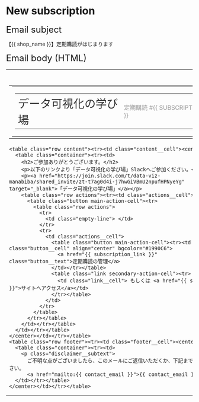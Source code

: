 # New subscription


## Email subject

【{{ shop_name }}】定期購読がはじまります

## Email body (HTML)

<!DOCTYPE html>
<html>

<head>
  <meta http-equiv="Content-Security-Policy" content="script-src 'none'; style-src * 'unsafe-inline'; default-src *; img-src * data:">
  <title>{{ subject }}</title>
  <meta http-equiv="Content-Type" content="text/html; charset=utf-8">
  <meta name="viewport" content="width=device-width">
  <style>
    body{margin:0;}
    table.body{border-collapse:collapse;border-spacing:0;height:100%!important;width:100%!important;}
    table{border-collapse:collapse;border-spacing:0;}
    table.row{width:100%;}
    table.actions{margin-top:20px;}
    td{font-family:-apple-system, BlinkMacSystemFont, "Segoe UI", Roboto, Oxygen, Ubuntu, Cantarell, "Fira Sans", "Droid Sans", "Helvetica Neue", sans-serif;}
    h1 a{color:#333;font-size:30px;text-decoration:none;}
    h1 a:hover,h1 a:active,h1 a:visited{color:#333;font-size:30px;}
    h2{font-size:24px;font-weight:400;margin:0 0 10px;}
    a:hover,a:active,a:visited{color:#1990C6;text-decoration:none;}
    .header{margin:40px 0 20px;}
    .content__cell{padding-bottom:40px;}
    .content__cell p{color:#777;font-size:16px;line-height:150%;margin:0;}
    .footer{border-top-color:#e5e5e5;border-top-style:solid;border-top-width:1px;}
    .footer__cell{padding:35px 0;}
    .container{margin:0 auto;text-align:left;width:560px;}
    .link__cell a{color:#1990C6;font-size:16px;text-decoration:none;}
    .button__cell{border-radius:4px;}
    .button__text{color:#fff;display:block;font-size:16px;padding:20px 25px;text-decoration:none;}
    .button__text:hover,.button__text:active,.button__text:visited{color:#fff;text-decoration:none;}
    .empty-line{line-height:.5em;}
    .main-action-cell{float:left;margin-right:15px;}
    .secondary-action-cell{margin-top:19px;}
    .shop-name__text{color:#333;font-size:30px;font-weight:400;margin:0;}
    .subscription-id__cell{color:#999;font-size:16px;text-transform:uppercase;}
    .disclaimer__subtext{color:#999;font-size:14px;line-height:150%;margin:0;}
    .disclaimer__subtext a{color:#1990C6;font-size:14px;text-decoration:none;}
    @media (max-width: 600px) {
      .container{width:94%!important;}
      .main-action-cell{float:none!important;margin-right:0!important;}
      .secondary-action-cell{text-align:center;width:100%;}
      .header{margin-bottom:2px!important;margin-top:20px!important;}
      .shop-name__cell{display:block;}
      .subscription-id__cell{display:block;margin-top:20px;}
      .button{width:100%;}
    }
  </style>
</head>

<body>
  <table class="body"><tr><td>
    <table class="header row"><tr><td class="header__cell"><center>
      <table class="container"><tr><td>
        <table class="row"><tr>
          <td class="shop-name__cell">
            <h1 class="shop-name__text">
              <a href="{{ shop_link }}">データ可視化の学び場</a>
            </h1>
          </td>
          <td class="subscription-id__cell">定期購読 #{{ subscription_id }}</td>
        </tr></table>
      </td></tr></table>
    </center></td></tr></table>

    <table class="row content"><tr><td class="content__cell"><center>
      <table class="container"><tr><td>
        <h2>ご参加ありがとうございます。</h2>
        <p>以下のリンクより「データ可視化の学び場」Slackへご参加ください。</p>
        <p><a href="https://join.slack.com/t/data-viz-manabiba/shared_invite/zt-t7ag0d4i-j7hwGiVBmU2npufHPNyeYg" target="_blank">「データ可視化の学び場」</a></p>
        <table class="row actions"><tr><td class="actions__cell">
          <table class="button main-action-cell"><tr>
            <table class="row actions">
              <tr>
                <td class="empty-line"> </td>
              </tr>
              <tr>
                <td class="actions__cell">
                  <table class="button main-action-cell"><tr><td class="button__cell" align="center" bgcolor="#1990C6">
                    <a href="{{ subscription_link }}" class="button__text">定期購読の管理</a>
                  </td></tr></table>
                  <table class="link secondary-action-cell"><tr>
                    <td class="link__cell"> もしくは <a href="{{ shop_link }}">サイトへアクセス</a></td>
                  </tr></table>
                </td>
              </tr>
            </table>
          </tr></table>
        </td></tr></table>
      </td></tr></table>
    </center></td></tr></table>
    <table class="row footer"><tr><td class="footer__cell"><center>
      <table class="container"><tr><td>
        <p class="disclaimer__subtext">
          ご不明な点がございましたら、このメールにご返信いただくか、下記までご連絡ください。
          <a href="mailto:{{ contact_email }}">{{ contact_email }}</a></p>
      </td></tr></table>
    </center></td></tr></table>
  </td></tr></table>
</body>

</html>

